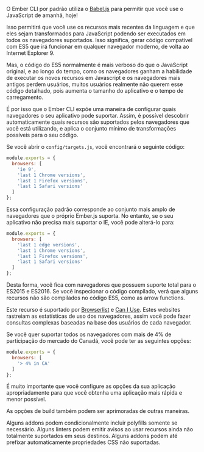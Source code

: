 
O Ember CLI por padrão utiliza o [Babel.js](https://babeljs.io/) para permitir que você use o JavaScript de amanhã, hoje!

Isso permitirá que você use os recursos mais recentes da linguagem e que eles sejam transformados para JavaScript podendo ser executados em todos os navegadores suportados.
Isso significa, gerar código compatível com ES5 que irá funcionar em qualquer navegador moderno, de volta ao Internet Explorer 9.

Mas, o código do ES5 normalmente é mais verboso do que o JavaScript original, e ao longo do tempo, como os navegadores ganham a habilidade de executar os novos recursos em Javascript e os navegadores mais antigos perdem usuários, muitos usuários realmente não querem esse código detalhado, pois aumenta o tamanho do aplicativo e o tempo de carregamento.

É por isso que o Ember CLI expõe uma maneira de configurar quais navegadores o seu aplicativo pode suportar.
Assim, é possível descobrir automaticamente quais recursos são suportados pelos navegadores que você está utilizando, e aplica o conjunto mínimo de transformações possíveis para o seu código.

Se você abrir o `config/targets.js`, você encontrará o seguinte código:

```config/targets.js
module.exports = {
  browsers: [
    'ie 9',
    'last 1 Chrome versions',
    'last 1 Firefox versions',
    'last 1 Safari versions'
  ]
};
```

Essa configuração padrão corresponde ao conjunto mais amplo de navegadores que o próprio Ember.js suporta.
No entanto, se o seu aplicativo não precisa mais suportar o IE, você pode alterá-lo para:

```config/targets.js
module.exports = {
  browsers: [
    'last 1 edge versions',
    'last 1 Chrome versions',
    'last 1 Firefox versions',
    'last 1 Safari versions'
  ]
};
```

Desta forma, você fica com navegadores que possuem suporte total para o ES2015 e ES2016.
Se você inspecionar o código compilado, verá que alguns recursos não são compilados no código ES5, como as arrow functions.

Este recurso é suportado por [Browserlist](https://github.com/ai/browserslist) e [Can I Use](http://caniuse.com/).
Estes websites rastreiam as estatísticas de uso dos navegadores, assim você pode fazer consultas complexas baseadas na base dos usuários de cada navegador.

Se você quer suportar todos os navegadores com mais de 4% de participação do mercado do Canadá, você pode ter as seguintes opções:

```config/targets.js
module.exports = {
  browsers: [
    '> 4% in CA'
  ]
};
```

É muito importante que você configure as opções da sua aplicação apropriadamente para que você obtenha uma aplicação mais rápida e menor possível.

As opções de build também podem ser aprimoradas de outras maneiras.

Alguns addons podem condicionalmente incluir polyfills somente se necessário.
Alguns linters podem emitir avisos ao usar recursos ainda não totalmente suportados em seus destinos.
Alguns addons podem até prefixar automaticamente propriedades CSS não suportadas.
